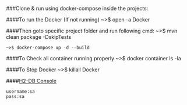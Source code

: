 ###Clone & run using docker-compose inside the projects:

####To run the Docker (If not running)
    ~>$ open -a Docker

####Then goto specific project folder and run following cmd:
    ~>$ mvn clean package -DskipTests

    ~>$ docker-compose up -d --build

####To Check all container running properly
    ~>$ docker container ls -la

####To Stop Docker
    ~>$ killall Docker

####[H2-DB Console](http://localhost:8080/h2-console)
    
    username:sa
    pass:sa